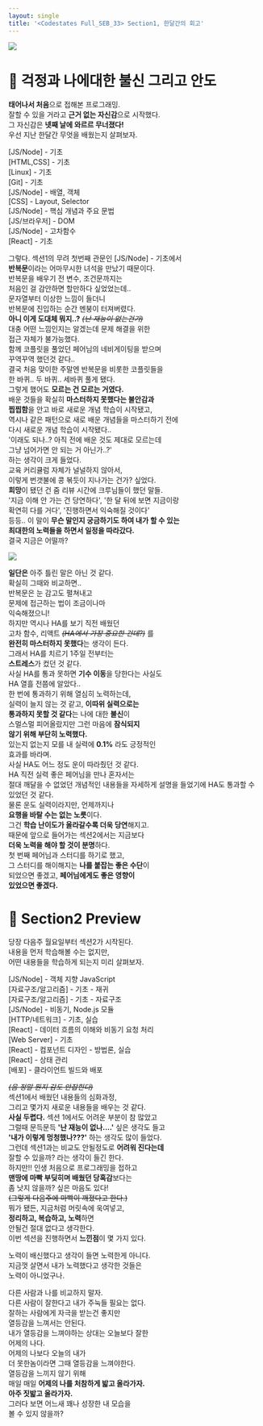 ```yaml
---
layout: single
title: '<Codestates Full_SEB_33> Section1, 한달간의 회고'
---
```



![](https://images.velog.io/images/skagns211/post/fab67bb7-69b8-4384-83a5-ae4ea3435d81/%E1%84%80%E1%85%A2%E1%84%83%E1%85%A1%E1%84%92%E1%85%A2%E1%86%BC.jpeg)  

 <h1>📝 걱정과 나에대한 불신 그리고 안도</h1>  

 
 **태어나서 처음**으로 접해본 프로그래밍.  
 잘할 수 있을 거라고 **근거 없는 자신감**으로 시작했다.  
 그 자신감은 **넷째 날에 와르르 무너졌다!**  
 우선 지난 한달간 무엇을 배웠는지 살펴보자.  
 >
 [JS/Node] - 기초  
[HTML,CSS] - 기초  
[Linux] - 기초  
[Git] - 기초  
[JS/Node] - 배열, 객체  
[CSS] - Layout, Selector  
[JS/Node] - 핵심 개념과 주요 문법  
[JS/브라우저] - DOM  
[JS/Node] - 고차함수  
[React] - 기초  

그렇다. 섹션1의 무려 첫번째 관문인 [JS/Node] - 기초에서  
 **반복문**이라는 어마무시한 녀석을 만났기 때문이다.  
 반복문을 배우기 전 변수, 조건문까지는  
 처음인 걸 감안하면 할만하다 싶었었는데..  
 문자열부터 이상한 느낌이 들더니  
 반복문에 진입하는 순간 멘붕이 터져버렸다.  
 **아니 이게 도대체 뭐지..?** ~~_(난 재능이 없는건가)_~~  
 대충 어떤 느낌인지는 알겠는데 문제 해결을 위한  
 접근 자체가 불가능했다.  
 함께 코플릿을 풀었던 페어님의 네비게이팅을 받으며  
 꾸역꾸역 했던것 같다..  
 결국 처음 맞이한 주말엔 반복문을 비롯한 코플릿들을  
 한 바퀴.. 두 바퀴.. 세바퀴 풀게 됐다.  
 그렇게 했어도 **모르는 건 모르는 거였다.**  
 배운 것들을 확실히 **마스터하지 못했다는 불안감과  
 찝찝함**을 안고 바로 새로운 개념 학습이 시작됐고,  
 역시나 같은 패턴으로 새로 배운 개념들을 마스터하기 전에  
 다시 새로운 개념 학습이 시작됐다..  
 '이래도 되나..? 아직 전에 배운 것도 제대로 모르는데  
 그냥 넘어가면 안 되는 거 아닌가..?'  
 하는 생각이 크게 들었다.  
 교육 커리큘럼 자체가 널널하지 않아서,  
 이렇게 번갯불에 콩 볶듯이 지나가는 건가? 싶었다.  
 **희망**이 됐던 건 줌 리뷰 시간에 크루님들이 했던 말들.  
 '지금 이해 안 가는 건 당연하다', '한 달 뒤에 보면 지금이랑  
 확연히 다를 거다', '진행하면서 익숙해질 것이다'  
 등등.. 이 말이 **무슨 말인지 궁금하기도 하여 내가 할 수 있는  
 최대한의 노력들을 하면서 일정을 따라갔다.**  
 결국 지금은 어떨까?  
 
 ![](https://images.velog.io/images/skagns211/post/e3371d90-622c-4a8b-828c-cb2adc8b10ce/%E1%84%89%E1%85%B3%E1%84%8F%E1%85%B3%E1%84%85%E1%85%B5%E1%86%AB%E1%84%89%E1%85%A3%E1%86%BA%202021-08-20%20%E1%84%8B%E1%85%A9%E1%84%8C%E1%85%A5%E1%86%AB%209.20.59.jpg)  
 
 **일단은** 아주 틀린 말은 아닌 것 같다.  
 확실히 그때와 비교하면..  
 반복문은 눈 감고도 펼쳐내고  
 문제에 접근하는 법이 조금이나마  
 익숙해졌으니!  
 하지만 역시나 HA를 보기 직전 배웠던  
 고차 함수, 리액트 ~~_(HA에서 가장 중요한 건데?)_~~ 를  
 **완전히 마스터하지 못했다**는 생각이 든다.  
 그래서 HA를 치르기 1주일 전부터는  
 **스트레스**가 컸던 것 같다.  
 사실 HA를 통과 못하면 **기수 이동**을 당한다는 사실도  
 HA 열흘 전쯤에 알았다..  
 한 번에 통과하기 위해 열심히 노력하는데,  
 실력이 늘지 않는 것 같고, **이따위 실력으로는  
 통과하지 못할 것 같다**는 나에 대한 **불신**이  
 스멀스멀 피어올랐지만 그런 마음에 **잠식되지  
 않기 위해 부단히 노력했다.**  
 있는지 없는지 모를 내 실력에 **0.1%** 라도 긍정적인  
 효과를 바라며.  
 사실 HA도 어느 정도 운이 따라줬던 것 같다.  
 HA 직전 실력 좋은 페어님을 만나 혼자서는  
 절대 깨달을 수 없었던 개념적인 내용들을 
 자세하게 설명을 들었기에 HA도 통과할 수  
 있었던 것 같다.  
 물론 운도 실력이라지만, 언제까지나  
 **요행을 바랄 수는 없는 노릇**이다.  
그건 **학습 난이도가 올라갈수록 더욱 당연**해지고.  
때문에 앞으로 들어가는 섹션2에서는 지금보다  
**더욱 노력을 해야 할 것이 분명**하다.  
첫 번째 페어님과 스터디를 하기로 했고,  
그 스터디를 해이해지는 **나를 붙잡는 좋은 수단**이  
되었으면 좋겠고, **페어님에게도 좋은 영향이  
있었으면 좋겠다.**  

<h1>🔎 Section2 Preview</h1>  

당장 다음주 월요일부터 섹션2가 시작된다.  
내용을 먼저 학습해볼 수는 없지만,  
어떤 내용들을 학습하게 되는지 미리 살펴보자.  

>
[JS/Node] - 객체 지향 JavaScript  
[자료구조/알고리즘] - 기초 - 재귀  
[자료구조/알고리즘] - 기초 - 자료구조  
[JS/Node] - 비동기, Node.js 모듈  
[HTTP/네트워크] - 기초, 실습  
[React] - 데이터 흐름의 이해와 비동기 요청 처리  
[Web Server] - 기초  
[React] - 컴포넌트 디자인 - 방법론, 실습  
[React] - 상태 관리  
[배포] - 클라이언트 빌드와 배포  

_~~(음 정말 뭔지 감도 안잡힌다)~~_  
섹션1에서 배웠던 내용들의 심화과정,  
그리고 몇가지 새로운 내용들을 배우는 것 같다.  
**사실 두렵다.**  섹션 1에서도 어려운 부분이 참 많았고  
그럴때 문득문득 **'난 재능이 없나....'** 싶은 생각도 들고  
**'내가 이렇게 멍청했나???'** 하는 생각도 많이 들었다.  
그런데 섹션1과는 비교도 안될정도로 **어려워 진다는데**  
잘할 수 있을까? 라는 생각이 들긴 한다.  
하지만!! 인생 처음으로 프로그래밍을 접하고  
**맨땅에 마빡 부딪히며 배웠던 당혹감**보다는  
좀 낫지 않을까? 싶은 마음도 있다!  
~~(그렇게 다음주에 마빡이 깨졌다고 한다.)~~  
뭐가 됐든, 지금처럼 머릿속에 욱여넣고,  
**정리하고, 복습하고, 노력**하면  
안될건 절대 없다고 생각한다.  
이번 섹션을 진행하면서 **느낀점**이 몇 가지 있다.  

노력이 배신했다고 생각이 들면 노력한게 아니다.  
지금껏 살면서 내가 노력했다고 생각한 것들은  
노력이 아니었구나.  

다른 사람과 나를 비교하지 말자.  
다른 사람이 잘한다고 내가 주눅들 필요는 없다.  
잘하는 사람에게 자극을 받는건 좋지만  
열등감을 느껴서는 안된다.  
내가 열등감을 느껴야하는 상대는 오늘보다 잘한  
어제의 나다.  
어제의 나보다 오늘의 내가  
더 못한놈이라면 그때 열등감을 느껴야한다.  
열등감을 느끼지 않기 위해  
매일 매일 **어제의 나를 처참하게 밟고 올라가자.**  
**아주 짓밟고 올라가자.**  
그러다 보면 어느새 꽤나 성장한 내 모습을  
볼 수 있지 않을까?  
